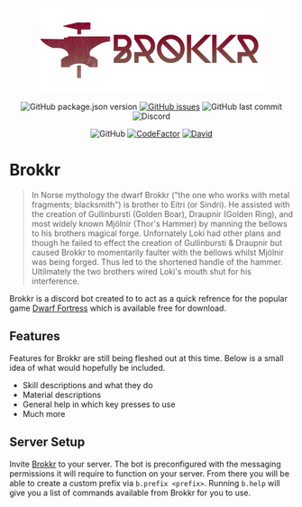 <div align="center">
  <br />
  <p>
    <a href="https://github.com/VulgarBear/Brokkr"> <img src="./images/Brokkr.png" width="400" alt="Brokkr" /> </a>
  </p>
  <p>
    <img alt="GitHub package.json version" src="https://img.shields.io/github/package-json/v/VulgarBear/Brokkr?style=flat-square">
    <a href="https://github.com/VulgarBear/Brokkr/issues"><img alt="GitHub issues" src="https://img.shields.io/github/issues/VulgarBear/Brokkr?style=flat-square"></a>
    <img alt="GitHub last commit" src="https://img.shields.io/github/last-commit/vulgarbear/Brokkr?style=flat-square">
    <img alt="Discord" src="https://img.shields.io/discord/540671346728763392?color=%237289da%20&label=Discord&logo=discord&logoColor=white&style=flat-square">
  </p>
  <p>
    <img alt="GitHub" src="https://img.shields.io/github/license/vulgarbear/Brokkr?style=flat-square">
    <a href="https://www.codefactor.io/repository/github/vulgarbear/Brokkr"><img src="https://www.codefactor.io/repository/github/vulgarbear/Brokkr/badge?style=flat-square" alt="CodeFactor" /></a>
    <a href="https://david-dm.org/VulgarBear/Brokkr"><img alt="David" src="https://david-dm.org/VulgarBear/Brokkr.svg?style=flat-square"></a>
  </p>
</div>

# **Brokkr**
>In Norse mythology the dwarf Brokkr ("the one who works with metal fragments; blacksmith") is brother to Eitri (or Sindri). He assisted with the creation of Gullinbursti (Golden Boar), Draupnir (Golden Ring), and most widely known Mjölnir (Thor's Hammer) by manning the bellows to his brothers magical forge. Unfornately Loki had other plans and though he failed to effect the creation of Gullinbursti & Draupnir but caused Brokkr to momentarily faulter with the bellows whilst Mjölnir was being forged. Thus led to the shortened handle of the hammer. Ultilmately the two brothers wired Loki's mouth shut for his interference.

Brokkr is a discord bot created to to act as a quick refrence for the popular game [Dwarf Fortress](https://www.bay12games.com/dwarves/) which is available free for download.

## Features
Features for Brokkr are still being fleshed out at this time. Below is a small idea of what would hopefully be included.

* Skill descriptions and what they do
* Material descriptions
* General help in which key presses to use
* Much more

## Server Setup

Invite [Brokkr](https://discord.com/oauth2/authorize/?permissions=387136&scope=bot&client_id=767593088108724244) to your server. The bot is preconfigured with the messaging permissions it will require to function on your server. From there you will be able to create a custom prefix via `b.prefix <prefix>`. Running `b.help` will give you a list of commands available from Brokkr for you to use.